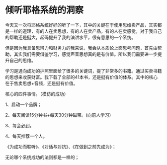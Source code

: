 # 倾听耶格系统的洞察

今天又一次将耶格系统好好的听了一下，其中的关键在于使用思维卖产品，其实都是一样的道理，有的人在卖思想，有的人在卖产品，有的人在卖感觉，对于我自己的帮助还是挺大，起码提升了我的演讲水平，很有意思的一个系统。

但是因为我具备思辨力和财务力的我来说，我会从本质论上面思考问题，首先由帮助，其实我们需要借鉴学习，感觉声音思想真的是有价值。所以我们需要进一步提升自己的思维。

学习是通向成功的护照里面给了很多的关键词，提了非常多的书籍。通过买卖书籍的思想来收获财富。我下载了全部的41本书，还是挺有价值的体系。其中的核心在于售卖思想+音频，还是挺有价值。

核心的四件事情。（模仿的成功）

1、启动一个品牌；

2、每天阅读15分钟书+每天30分钟磁带。(向前人学习）

3、每会必到。

4、每天推荐一个人。

《为成功而聆听》、《对话与对抗》、《在做到之前先成为》；

无论哪个系统成功的法则都是一样的；
